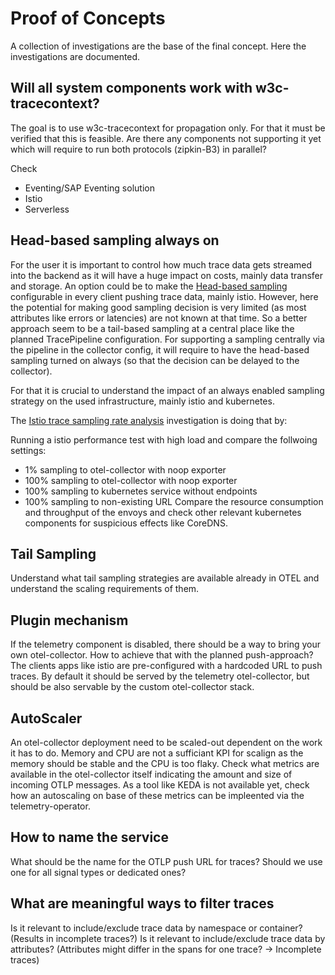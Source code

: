 # Proof of Concepts

A collection of investigations are the base of the final concept. Here the investigations are documented.
## Will all system components work with w3c-tracecontext?

The goal is to use w3c-tracecontext for propagation only. For that it must be verified that this is feasible. Are there any components not supporting it yet which will require to run both protocols (zipkin-B3) in parallel?

Check
- Eventing/SAP Eventing solution
- Istio
- Serverless

## Head-based sampling always on

For the user it is important to control how much trace data gets streamed into the backend as it will have a huge impact on costs, mainly data transfer and storage. An option could be to make the [Head-based sampling](https://uptrace.dev/opentelemetry/sampling.html#rate-limiting-sampling) configurable in every client pushing trace data, mainly istio. However, here the potential for making good sampling decision is very limited (as most attributes like errors or latencies) are not known at that time. So a better approach seem to be a tail-based sampling at a central place like the planned TracePipeline configuration.
For supporting a sampling centrally via the pipeline in the collector config, it will require to have the head-based sampling turned on always (so that the decision can be delayed to the collector).

For that it is crucial to understand the impact of an always enabled sampling strategy on the used infrastructure, mainly istio and kubernetes.

The [Istio trace sampling rate analysis](https://github.com/kyma-project/kyma/issues/15304) investigation is doing that by:

Running a istio performance test with high load and compare the follwoing settings:
- 1% sampling to otel-collector with noop exporter
- 100% sampling to otel-collector with noop exporter
- 100% sampling to kubernetes service without endpoints
- 100% sampling to non-existing URL
Compare the resource consumption and throughput of the envoys and check other relevant kubernetes components for suspicious effects like CoreDNS.

## Tail Sampling

Understand what tail sampling strategies are available already in OTEL and understand the scaling requirements of them.
## Plugin mechanism

If the telemetry component is disabled, there should be a way to bring your own otel-collector. How to achieve that with the planned push-approach? The clients apps like istio are pre-configured with a hardcoded URL to push traces. By default it should be served by the telemetry otel-collector, but should be also servable by the custom otel-collector stack.

## AutoScaler

An otel-collector deployment need to be scaled-out dependent on the work it has to do. Memory and CPU are not a sufficiant KPI for scalign as the memory should be stable and the CPU is too flaky. Check what metrics are available in the otel-collector itself indicating the amount and size of incoming OTLP messages. As a tool like KEDA is not available yet, check how an autoscaling on base of these metrics can be impleented via the telemetry-operator.

## How to name the service

What should be the name for the OTLP push URL for traces? Should we use one for all signal types or dedicated ones?

## What are meaningful ways to filter traces

Is it relevant to include/exclude trace data by namespace or container? (Results in incomplete traces?)
Is it relevant to include/exclude trace data by attributes? (Attributes might differ in the spans for one trace? -> Incomplete traces)
